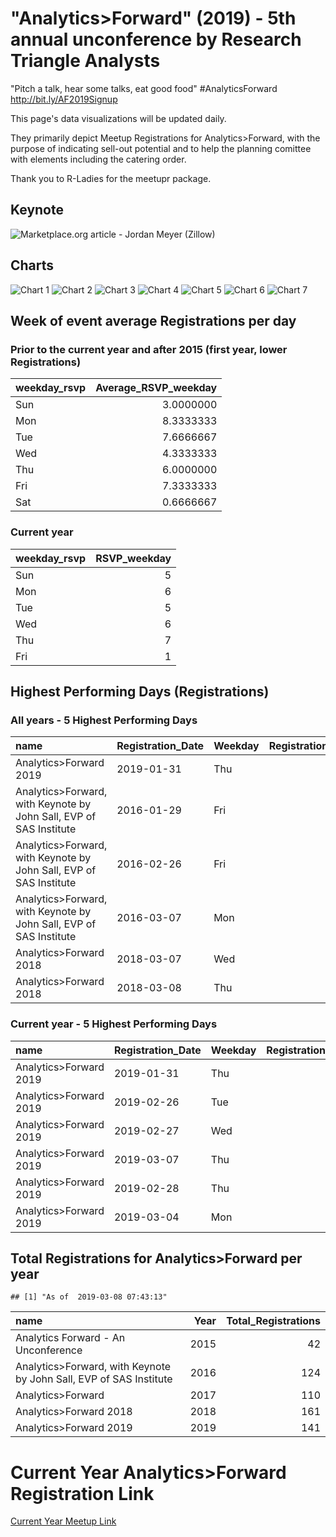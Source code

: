 "Analytics&gt;Forward" (2019) - 5th annual unconference by Research Triangle Analysts
=====================================================================================

"Pitch a talk, hear some talks, eat good food" \#AnalyticsForward <http://bit.ly/AF2019Signup>

This page's data visualizations will be updated daily.

They primarily depict Meetup Registrations for Analytics&gt;Forward, with the purpose of indicating sell-out potential and to help the planning comittee with elements including the catering order.

Thank you to R-Ladies for the meetupr package.

Keynote
-------

![Marketplace.org article - Jordan Meyer (Zillow)](Marketplace_Zillow_JordanMeyer.png)

Charts
------

![Chart 1](af_2019-1.png) ![Chart 2](af_2019-2.png) ![Chart 3](af_2019-3.png) ![Chart 4](af_2019-4.png) ![Chart 5](af_2019-5.png) ![Chart 6](af_2019-6.png) ![Chart 7](af_2019-7.png)

Week of event average Registrations per day
-------------------------------------------

### Prior to the current year and after 2015 (first year, lower Registrations)

| weekday\_rsvp |  Average\_RSVP\_weekday|
|:--------------|-----------------------:|
| Sun           |               3.0000000|
| Mon           |               8.3333333|
| Tue           |               7.6666667|
| Wed           |               4.3333333|
| Thu           |               6.0000000|
| Fri           |               7.3333333|
| Sat           |               0.6666667|

### Current year

| weekday\_rsvp |  RSVP\_weekday|
|:--------------|--------------:|
| Sun           |              5|
| Mon           |              6|
| Tue           |              5|
| Wed           |              6|
| Thu           |              7|
| Fri           |              1|

Highest Performing Days (Registrations)
---------------------------------------

### All years - 5 Highest Performing Days

| name                                                                  | Registration\_Date | Weekday |  Registration\_Count|
|:----------------------------------------------------------------------|:-------------------|:--------|--------------------:|
| Analytics&gt;Forward 2019                                             | 2019-01-31         | Thu     |                   19|
| Analytics&gt;Forward, with Keynote by John Sall, EVP of SAS Institute | 2016-01-29         | Fri     |                   17|
| Analytics&gt;Forward, with Keynote by John Sall, EVP of SAS Institute | 2016-02-26         | Fri     |                   11|
| Analytics&gt;Forward, with Keynote by John Sall, EVP of SAS Institute | 2016-03-07         | Mon     |                   11|
| Analytics&gt;Forward 2018                                             | 2018-03-07         | Wed     |                   11|
| Analytics&gt;Forward 2018                                             | 2018-03-08         | Thu     |                   11|

### Current year - 5 Highest Performing Days

| name                      | Registration\_Date | Weekday |  Registration\_Count|
|:--------------------------|:-------------------|:--------|--------------------:|
| Analytics&gt;Forward 2019 | 2019-01-31         | Thu     |                   19|
| Analytics&gt;Forward 2019 | 2019-02-26         | Tue     |                   10|
| Analytics&gt;Forward 2019 | 2019-02-27         | Wed     |                    9|
| Analytics&gt;Forward 2019 | 2019-03-07         | Thu     |                    9|
| Analytics&gt;Forward 2019 | 2019-02-28         | Thu     |                    8|
| Analytics&gt;Forward 2019 | 2019-03-04         | Mon     |                    8|

Total Registrations for Analytics&gt;Forward per year
-----------------------------------------------------

    ## [1] "As of  2019-03-08 07:43:13"

| name                                                                  |  Year|  Total\_Registrations|
|:----------------------------------------------------------------------|-----:|---------------------:|
| Analytics Forward - An Unconference                                   |  2015|                    42|
| Analytics&gt;Forward, with Keynote by John Sall, EVP of SAS Institute |  2016|                   124|
| Analytics&gt;Forward                                                  |  2017|                   110|
| Analytics&gt;Forward 2018                                             |  2018|                   161|
| Analytics&gt;Forward 2019                                             |  2019|                   141|

Current Year Analytics&gt;Forward Registration Link
===================================================

[Current Year Meetup Link](http://bit.ly/AF2019Signup "Analytics>Forward 2019 Meetup page")
